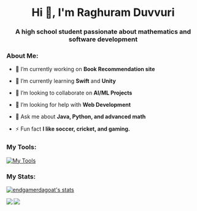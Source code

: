 <h1 align="center"> Hi 👋, I'm Raghuram Duvvuri </h1>
<h3 align="center"> A high school student passionate about mathematics and software development </h3>



### About Me:
- 🔭 I’m currently working on **Book Recommendation site**

- 🌱 I’m currently learning **Swift** and **Unity**

- 👯 I’m looking to collaborate on **AI/ML Projects**

- 🤝 I’m looking for help with **Web Development**

- 💬 Ask me about **Java, Python, and advanced math**

- ⚡ Fun fact **I like soccer, cricket, and gaming.**
 
### My Tools:
[![My Tools](https://skillicons.dev/icons?i=java,py,html,css,js,go,swift,c,cpp,cs,apple,unity,git&theme=dark)](https://skillicons.dev)

 
### My Stats:
<p align="left"> <a href="https://github.com/ryo-ma/github-profile-trophy"> <img src="https://github-profile-trophy.vercel.app/?username=endgamerdagoat&theme=nord&no-frame=true" alt="endgamerdagoat's stats"> </a> </p>
<p>  <a href="https://github.com/anuraghazra/github-readme-stats"> <img align="left" src="https://github-readme-stats.vercel.app/api?username=endgamerdagoat"> </a>  <a href="https://github.com/anuraghazra/github-readme-stats"> <img align="left" src="https://github-readme-stats.vercel.app/api/top-langs/?username=endgamerdagoat&size_weight=0.5&count_weight=0.5&layout=compact"> </a> </p>
